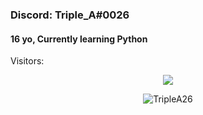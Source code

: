 ### Discord: Triple_A#0026
#### 16 yo, Currently learning Python
<p align="center>
 <img src=https://lanyard.cnrad.dev/api/651793378685485066/>
<\p>

<h2 align="center">Visitors:</h2>
<br>
<p align="center">
 	<img src="https://profile-counter.glitch.me/TripleA26/count.svg" />
</p>
</p>
<p align="center"> <img src="https://gpvc.arturio.dev/TripleA26" alt="TripleA26" /> </p>


